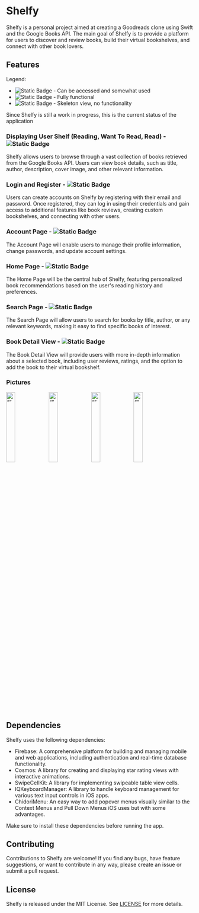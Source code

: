 # Shelfy

Shelfy is a personal project aimed at creating a Goodreads clone using Swift and the Google Books API. The main goal of Shelfy is to provide a platform for users to discover and review books, build their virtual bookshelves, and connect with other book lovers.

## Features

Legend: 
- ![Static Badge](https://img.shields.io/badge/status-in_progress-progress?style=plastic&color=yellow) - Can be accessed and somewhat used
- ![Static Badge](https://img.shields.io/badge/status-working-progress?style=plastic&color=green) - Fully functional
- ![Static Badge](https://img.shields.io/badge/status-not_working-progress?style=plastic&color=red) - Skeleton view, no functionality

Since Shelfy is still a work in progress, this is the current status of the application

### Displaying User Shelf (Reading, Want To Read, Read) - ![Static Badge](https://img.shields.io/badge/status-in_progress-progress?style=plastic&color=yellow)
Shelfy allows users to browse through a vast collection of books retrieved from the Google Books API. Users can view book details, such as title, author, description, cover image, and other relevant information.

### Login and Register - ![Static Badge](https://img.shields.io/badge/status-working-progress?style=plastic&color=green)
Users can create accounts on Shelfy by registering with their email and password. Once registered, they can log in using their credentials and gain access to additional features like book reviews, creating custom bookshelves, and connecting with other users.

### Account Page - ![Static Badge](https://img.shields.io/badge/status-not_working-progress?style=plastic&color=red)
The Account Page will enable users to manage their profile information, change passwords, and update account settings.

### Home Page - ![Static Badge](https://img.shields.io/badge/status-not_working-progress?style=plastic&color=red)
The Home Page will be the central hub of Shelfy, featuring personalized book recommendations based on the user's reading history and preferences.

### Search Page - ![Static Badge](https://img.shields.io/badge/status-in_progress-progress?style=plastic&color=yellow)
The Search Page will allow users to search for books by title, author, or any relevant keywords, making it easy to find specific books of interest.

### Book Detail View - ![Static Badge](https://img.shields.io/badge/status-in_progress-progress?style=plastic&color=yellow)
The Book Detail View will provide users with more in-depth information about a selected book, including user reviews, ratings, and the option to add the book to their virtual bookshelf.

### Pictures 
<p float="left">
<img src="https://user-images.githubusercontent.com/80788036/255537663-0b0d0b3f-be0c-4449-bbd3-24ddbb951f72.png" alt= “” width="22%"/>
<img src="https://user-images.githubusercontent.com/80788036/255537672-d9be457f-1643-4fa7-a003-b81aa4007e3e.png" alt= “” width="22%" />
<img src="https://user-images.githubusercontent.com/80788036/255537687-e215bd9c-109d-4b03-8e88-c5b3d1ec4829.png" alt= “” width="22%" />
<img src="https://user-images.githubusercontent.com/80788036/255537692-bc86960e-e474-4c72-8c50-761df8331d58.png" alt= “” width="22%" />
</p>


## Dependencies

Shelfy uses the following dependencies:

* Firebase: A comprehensive platform for building and managing mobile and web applications, including authentication and real-time database functionality.
* Cosmos: A library for creating and displaying star rating views with interactive animations.
* SwipeCellKit: A library for implementing swipeable table view cells.
* IQKeyboardManager: A library to handle keyboard management for various text input controls in iOS apps.
* ChidoriMenu: An easy way to add popover menus visually similar to the Context Menus and Pull Down Menus iOS uses but with some advantages.
  
Make sure to install these dependencies before running the app.


## Contributing

Contributions to Shelfy are welcome! If you find any bugs, have feature suggestions, or want to contribute in any way, please create an issue or submit a pull request.

## License

Shelfy is released under the MIT License. See [LICENSE](https://choosealicense.com/licenses/mit/) for more details.


